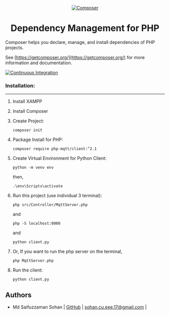 <p align="center">
    <a href="https://getcomposer.org">
        <img src="https://getcomposer.org/img/logo-composer-transparent.png" alt="Composer">
    </a>
</p>
<h1 align="center">Dependency Management for PHP</h1>

Composer helps you declare, manage, and install dependencies of PHP projects.

See [https://getcomposer.org/](https://getcomposer.org/) for more information and documentation.

[![Continuous Integration](https://github.com/composer/composer/workflows/Continuous%20Integration/badge.svg?branch=main)](https://github.com/composer/composer/actions)

### Installation:
--------------------
1. Install XAMPP
2. Install Composer
3. Create Project:
    ```
    composer init
    ```
4. Package Install for PHP:
    ```
    composer require php-mqtt/client:^2.1
    ```
5. Create Virtual Environment for Python Client:
    ```
    python -m venv env
    ```
    then,
    ```
    .\env\Scripts\activate
    ```

7. Run this project (use individual 3 terminal):
   ```
   php src/Controller/MqttServer.php
   ```
   and
   ```
   php -S localhost:8000
   ```
   and
   ```
   python client.py
   ```
8. Or, If you want to run the php server on the terminal,

    ```
    php MqttServer.php
    ```
9. Run the client:
   ```
   python client.py
   ```


Authors
-------

- Md Saifuzzaman Sohan | [GitHub](https://github.com/MSSohan)  | <sohan.cu.eee.17@gmail.com> |
